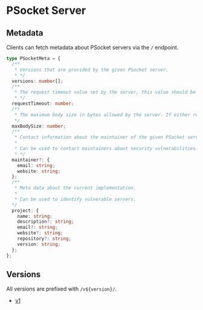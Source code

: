 # PSocket Server

## Metadata

Clients can fetch metadata about PSocket servers via the `/` endpoint.

```ts
type PSocketMeta = {
  /**
   * Versions that are provided by the given PSocket server.
   * */
  versions: number[];
  /**
   * The request timeout value set by the server, this value should be identical between client and server pairs.
   * */
  requestTimeout: number;
  /**
   * The maximum body size in bytes allowed by the server. If either request or response body exceeds this limit, the server will respond with an error.
   */
  maxBodySize: number;
  /**
   * Contact information about the maintainer of the given PSocket server.
   *
   * Can be used to contact maintainers about security vulnerabilities.
   * */
  maintainer?: {
    email: string;
    website: string;
  };
  /**
   * Meta data about the current implementation.
   * 
   * Can be used to identify vulnerable servers.
  */
  project: {
    name: string;
    description?: string;
    email?: string;
    website?: string;
    repository?: string;
    version: string;
  };
};
```

## Versions

All versions are prefixed with `/v${version}/`.

- [v1](./v1.md)
